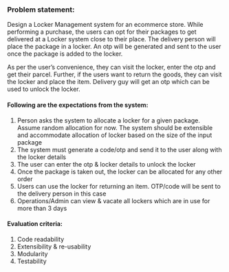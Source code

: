 ### Problem statement:
Design a Locker Management system for an ecommerce store. While performing a purchase, the users can opt for their packages to get delivered at a Locker system close to their place. The delivery person will place the package in a locker. An otp will be generated and sent to the user once the package is added to the locker.

As per the user’s convenience, they can visit the locker, enter the otp and get their parcel. Further, if the users want to return the goods, they can visit the locker and place the item. Delivery guy will get an otp which can be used to unlock the locker.

#### Following are the expectations from the system:
1.	Person asks the system to allocate a locker for a given package. Assume random allocation for now. The system should be extensible and accommodate allocation of locker based on the size of the input package
2.	The system must generate a code/otp and send it to the user along with the locker details
3.	The user can enter the otp & locker details to unlock the locker
4.	Once the package is taken out, the locker can be allocated for any other order
5.	Users can use the locker for returning an item. OTP/code will be sent to the delivery person in this case
6.	Operations/Admin can view & vacate all lockers which are in use for more than 3 days

#### Evaluation criteria:
1.	Code readability
2.	Extensibility & re-usability
3.	Modularity
4.	Testability 

